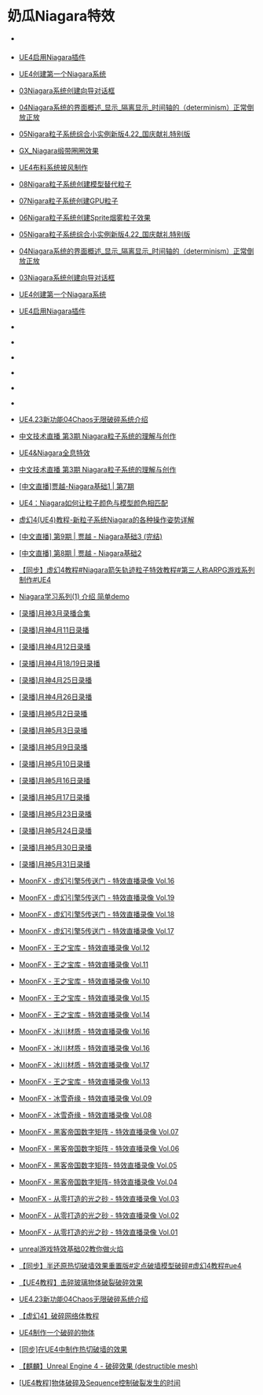 # 奶瓜Niagara特效

* []()

* [UE4启用Niagara插件](https://www.bilibili.com/video/BV1CE411R7G6)

* [UE4创建第一个Niagara系统](https://www.bilibili.com/video/BV1RE411R7Hy)

* [03Niagara系统创建向导对话框](https://www.bilibili.com/video/BV1dE411R7Hx)

* [04Niagara系统的界面概述_显示_隔离显示_时间轴的（determinism）正常倒放正放](https://www.bilibili.com/video/BV19E411X7TR)

* [05Nigara粒子系统综合小实例新版4.22_国庆献礼特别版](https://www.bilibili.com/video/BV1ZE411X76r)

* [GX_Niagara缎带圈圈效果](https://www.bilibili.com/video/BV1H7411s7nk)

* [UE4布料系统披风制作](https://www.bilibili.com/video/BV1LJ411w7gd)

* [08Nigara粒子系统创建模型替代粒子](https://www.bilibili.com/video/BV1BE411S7dW)

* [07Nigara粒子系统创建GPU粒子](https://www.bilibili.com/video/BV11E411S7Qt)

* [06Nigara粒子系统创建Sprite烟雾粒子效果](https://www.bilibili.com/video/BV1TE411X78G)

* [05Nigara粒子系统综合小实例新版4.22_国庆献礼特别版](https://www.bilibili.com/video/BV1ZE411X76r)

* [04Niagara系统的界面概述_显示_隔离显示_时间轴的（determinism）正常倒放正放](https://www.bilibili.com/video/BV19E411X7TR)

* [03Niagara系统创建向导对话框](https://www.bilibili.com/video/BV1dE411R7Hx)

* [UE4创建第一个Niagara系统](https://www.bilibili.com/video/BV1RE411R7Hy)

* [UE4启用Niagara插件](https://www.bilibili.com/video/BV1CE411R7G6)

* []()

* []()

* []()

* []()

* []()

* []()


* [UE4.23新功能04Chaos无限破碎系统介绍](https://www.bilibili.com/video/BV1mJ411N7dH)

* [中文技术直播 第3期 Niagara粒子系统的理解与创作](https://www.bilibili.com/video/BV1Lb411g72z)

* [UE4&Niagara全息特效](https://www.bilibili.com/video/BV1k4411Y7mq)

* [中文技术直播 第3期 Niagara粒子系统的理解与创作](https://www.bilibili.com/video/BV1Lb411g72z)

* [[中文直播]贾越-Niagara基础1 | 第7期](https://www.bilibili.com/video/BV1LE411Y79r)

* [UE4：Niagara如何让粒子颜色与模型颜色相匹配](https://www.bilibili.com/video/BV147411q7cx)

* [虚幻4(UE4)教程-新粒子系统Niagara的各种操作姿势详解](https://www.bilibili.com/video/BV1Ss411K7tq)

* [[中文直播] 第9期 | 贾越 - Niagara基础3 (完结)](https://www.bilibili.com/video/BV1yE411i7G6)

* [[中文直播] 第8期 | 贾越 - Niagara基础2](https://www.bilibili.com/video/BV1fE411b7at)

* [【同步】虚幻4教程#Niagara箭矢轨迹粒子特效教程#第三人称ARPG游戏系列制作#UE4](https://www.bilibili.com/video/BV1BJ411j78N)

* [Niagara学习系列(1) 介绍 简单demo](https://www.bilibili.com/video/BV1Ws411N7c1)

* [[录播]月神3月录播合集](https://www.bilibili.com/video/BV1JC4y1W7fD)

* [[录播]月神4月11日录播](https://www.bilibili.com/video/BV1Ba4y1v7BB)

* [[录播]月神4月12日录播](https://www.bilibili.com/video/BV1WC4y1W7dM)

* [[录播]月神4月18/19日录播](https://www.bilibili.com/video/BV1Bk4y1r72A)

* [[录播]月神4月25日录播](https://www.bilibili.com/video/BV1eK4y1b75y)

* [[录播]月神4月26日录播](https://www.bilibili.com/video/BV11Z4y1W7in)

* [[录播]月神5月2日录播](https://www.bilibili.com/video/BV11Z4y1s7Nm)

* [[录播]月神5月3日录播](https://www.bilibili.com/video/BV1Cp4y19762)

* [[录播]月神5月9日录播](https://www.bilibili.com/video/BV1t54y1X776)

* [[录播]月神5月10日录播](https://www.bilibili.com/video/BV1Qa4y1v7bR)

* [[录播]月神5月16日录播](https://www.bilibili.com/video/BV14k4y167zW)

* [[录播]月神5月17日录播](https://www.bilibili.com/video/BV13p4y1Q7zF)

* [[录播]月神5月23日录播](https://www.bilibili.com/video/BV1VV411C7cg)

* [[录播]月神5月24日录播](https://www.bilibili.com/video/BV12g4y1B7nd)

* [[录播]月神5月30日录播](https://www.bilibili.com/video/BV1GQ4y1P7yj)

* [[录播]月神5月31日录播](https://www.bilibili.com/video/BV1LZ4y1W7Xj)

* [MoonFX - 虚幻引擎5传送门 - 特效直播录像 Vol.16](https://www.bilibili.com/video/BV1oz4y1X79Q)

* [MoonFX - 虚幻引擎5传送门 - 特效直播录像 Vol.19](https://www.bilibili.com/video/BV1wg4y1z78q)

* [MoonFX - 虚幻引擎5传送门 - 特效直播录像 Vol.18](https://www.bilibili.com/video/BV1tz4y197VQ)

* [MoonFX - 虚幻引擎5传送门 - 特效直播录像 Vol.17](https://www.bilibili.com/video/BV1N54y1Q7Go)

* [MoonFX - 王之宝库 - 特效直播录像 Vol.12](https://www.bilibili.com/video/BV1Xa4y1i75S)

* [MoonFX - 王之宝库 - 特效直播录像 Vol.11](https://www.bilibili.com/video/BV1iz411q7Xd)

* [MoonFX - 王之宝库 - 特效直播录像 Vol.10](https://www.bilibili.com/video/BV1Ve411W7cH)

* [MoonFX - 王之宝库 - 特效直播录像 Vol.15](https://www.bilibili.com/video/BV1Yi4y147Hm)

* [MoonFX - 王之宝库 - 特效直播录像 Vol.14](https://www.bilibili.com/video/BV1V5411s7R5)

* [MoonFX - 冰川材质 - 特效直播录像 Vol.16](https://www.bilibili.com/video/BV1xT4y1u7dj)

* [MoonFX - 冰川材质 - 特效直播录像 Vol.16](https://www.bilibili.com/video/BV1xT4y1u7dj)

* [MoonFX - 冰川材质 - 特效直播录像 Vol.17](https://www.bilibili.com/video/BV1sg4y1B7kq)

* [MoonFX - 王之宝库 - 特效直播录像 Vol.13](https://www.bilibili.com/video/BV1Ua4y1i7Wu)

* [MoonFX - 冰雪奇缘 - 特效直播录像 Vol.09](https://www.bilibili.com/video/BV1na4y1i7ux)

* [MoonFX - 冰雪奇缘 - 特效直播录像 Vol.08](https://www.bilibili.com/video/BV14K411W7zE)

* [MoonFX - 黑客帝国数字矩阵 - 特效直播录像 Vol.07](https://www.bilibili.com/video/BV1HV411d7h7)

* [MoonFX - 黑客帝国数字矩阵 - 特效直播录像 Vol.06](https://www.bilibili.com/video/BV1W64y1M7PU)

* [MoonFX - 黑客帝国数字矩阵- 特效直播录像 Vol.05](https://www.bilibili.com/video/BV1uC4y1W7mn)

* [MoonFX - 黑客帝国数字矩阵- 特效直播录像 Vol.04](https://www.bilibili.com/video/BV1fi4y1t7bZ)

* [MoonFX - 从零打造的光之砂 - 特效直播录像 Vol.03](https://www.bilibili.com/video/BV18K4y1k7jW)

* [MoonFX - 从零打造的光之砂 - 特效直播录像 Vol.02](https://www.bilibili.com/video/BV1hz411z7ss)

* [MoonFX - 从零打造的光之砂 - 特效直播录像 Vol.01](https://www.bilibili.com/video/BV1uC4y1W7XB)

* [unreal游戏特效基础02教你做火焰](https://www.bilibili.com/video/BV1qx411J7qM)

* [【同步】半还原热切破墙效果重置版#定点破墙模型破碎#虚幻4教程#ue4](https://www.bilibili.com/video/BV1E7411H72d)

* [【UE4教程】击碎玻璃物体破裂破碎效果](https://www.bilibili.com/video/BV1kb411u7Jb)

* [UE4.23新功能04Chaos无限破碎系统介绍](https://www.bilibili.com/video/BV1mJ411N7dH)

* [【虚幻4】破碎网络体教程](https://www.bilibili.com/video/BV12b411M7so)


* [UE4制作一个破碎的物体](https://www.bilibili.com/video/BV1Tb411T76R)

* [[同步]在UE4中制作热切破墙的效果](https://www.bilibili.com/video/BV1Gb411y7if)

* [【麒麟】Unreal Engine 4 - 破碎效果 (destructible mesh)](https://www.bilibili.com/video/BV1Pt411p7eP)

* [[UE4教程]物体破碎及Sequence控制破裂发生的时间](https://www.bilibili.com/video/BV1fE411K7ht)


